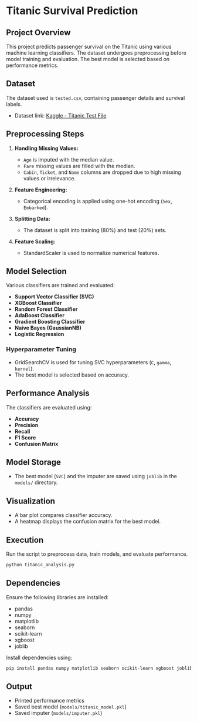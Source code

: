 # Titanic Survival Prediction

## Project Overview
This project predicts passenger survival on the Titanic using various machine learning classifiers. The dataset undergoes preprocessing before model training and evaluation. The best model is selected based on performance metrics.

## Dataset
The dataset used is `tested.csv`, containing passenger details and survival labels.
- Dataset link: [Kaggle - Titanic Test File](https://www.kaggle.com/datasets/brendan45774/test-file)

## Preprocessing Steps
1. **Handling Missing Values:**
   - `Age` is imputed with the median value.
   - `Fare` missing values are filled with the median.
   - `Cabin`, `Ticket`, and `Name` columns are dropped due to high missing values or irrelevance.

2. **Feature Engineering:**
   - Categorical encoding is applied using one-hot encoding (`Sex`, `Embarked`).

3. **Splitting Data:**
   - The dataset is split into training (80%) and test (20%) sets.
   
4. **Feature Scaling:**
   - StandardScaler is used to normalize numerical features.

## Model Selection
Various classifiers are trained and evaluated:
- **Support Vector Classifier (SVC)**
- **XGBoost Classifier**
- **Random Forest Classifier**
- **AdaBoost Classifier**
- **Gradient Boosting Classifier**
- **Naive Bayes (GaussianNB)**
- **Logistic Regression**

### Hyperparameter Tuning
- GridSearchCV is used for tuning SVC hyperparameters (`C`, `gamma`, `kernel`).
- The best model is selected based on accuracy.

## Performance Analysis
The classifiers are evaluated using:
- **Accuracy**
- **Precision**
- **Recall**
- **F1 Score**
- **Confusion Matrix**

## Model Storage
- The best model (`SVC`) and the imputer are saved using `joblib` in the `models/` directory.

## Visualization
- A bar plot compares classifier accuracy.
- A heatmap displays the confusion matrix for the best model.

## Execution
Run the script to preprocess data, train models, and evaluate performance.

```bash
python titanic_analysis.py
```

## Dependencies
Ensure the following libraries are installed:
- pandas
- numpy
- matplotlib
- seaborn
- scikit-learn
- xgboost
- joblib

Install dependencies using:
```bash
pip install pandas numpy matplotlib seaborn scikit-learn xgboost joblib
```

## Output
- Printed performance metrics
- Saved best model (`models/titanic_model.pkl`)
- Saved imputer (`models/imputer.pkl`)

